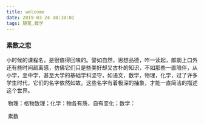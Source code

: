 ```yaml
---
title: welcome
date: 2019-03-24 10:10:01
tags: 随笔,数学
---
```


### 素数之恋

​	小时候的课程名，是很值得回味的。譬如自然，思想品德，咋一读起，郎朗上口外还有些时间疏离感，仿佛它们只是些美好却又古朴的知识，不如那些一直陪伴，从小学，至中学，甚至大学的基础学科坚守，如语文，数学，物理，化学，过了许多学生时代，它们的名字依然如故。这些名字有着极深的抽象，才能一直简洁的描述这个世界。

​	物理：格物致理；化学：物各有质，自有变化；数学：	

​	素数




